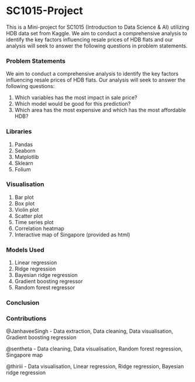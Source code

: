 # SC1015-Project
This is a Mini-project for SC1015 (Introduction to Data Science & AI) utilizing HDB data set from Kaggle. We aim to conduct a comprehensive analysis to identify the key factors influencing resale prices of HDB flats and our analysis will seek to answer the following questions in problem statements.

### Problem Statements
We aim to conduct a comprehensive analysis to identify the key factors influencing resale prices of HDB flats. Our analysis will seek to answer the following questions:
1) Which variables has the most impact in sale price?
2) Which model would be good for this prediction?
3) Which area has the most expensive and which has the most affordable HDB?

### Libraries
1) Pandas
2) Seaborn
3) Matplotlib
4) Sklearn
5) Folium

### Visualisation
1) Bar plot
2) Box plot
3) Violin plot
4) Scatter plot
5) Time series plot
6) Correlation heatmap
7) Interactive map of Singapore (provided as html)

### Models Used
1) Linear regression
2) Ridge regression
3) Bayesian ridge regression
4) Gradient boosting regressor
5) Random forest regressor

### Conclusion

### Contributions
@JanhaveeSingh - Data extraction, Data cleaning, Data visualisation, Gradient boosting regression 

@sentheta - Data cleaning, Data visualisation, Random forest regression, Singapore map

@thiriii - Data visualisation, Linear regression, Ridge regression, Bayesian ridge regression


